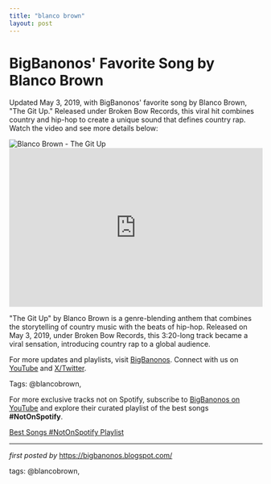 ```yaml
---
title: "blanco brown"
layout: post
---
```

<!-- Post Title -->
<h1 >BigBanonos' Favorite Song by Blanco Brown</h1> <!-- Introductory Text -->
<p >Updated May 3, 2019, with BigBanonos' favorite song by Blanco Brown, "The Git Up." Released under Broken Bow Records, this viral hit combines country and hip-hop to create a unique sound that defines country rap. Watch the video and see more details below:</p> <!-- Featured Image -->
<div > <img src="https://upload.wikimedia.org/wikipedia/en/5/54/Blanco_Brown_-_The_Git_Up.png" alt="Blanco Brown - The Git Up" />
</div> <!-- YouTube Video Embed -->
<div > <iframe width="100%" height="315" src="https://www.youtube.com/embed/DT4kQlM5xuE" title="Blanco Brown - The Git Up (Official Music Video)" frameborder="0" allow="accelerometer; autoplay; clipboard-write; encrypted-media; gyroscope; picture-in-picture; web-share" referrerpolicy="strict-origin-when-cross-origin" allowfullscreen></iframe>
</div> <!-- Song Information -->
<div > <p>"The Git Up" by Blanco Brown is a genre-blending anthem that combines the storytelling of country music with the beats of hip-hop. Released on May 3, 2019, under Broken Bow Records, this 3:20-long track became a viral sensation, introducing country rap to a global audience.</p>
</div> <!-- Footer Links -->
<div > <p>For more updates and playlists, visit <a href="https://bigbanonos.blogspot.com/" target="_blank">BigBanonos</a>. Connect with us on <a href="https://www.youtube.com/@BigBanonos" target="_blank">YouTube</a> and <a href="https://x.com/bigbanonos" target="_blank">X/Twitter</a>.</p>
</div> <!-- Tags -->
<p >Tags: @blancobrown,</p>


<!--Subscribe and Playlist Links-->
<div>
    <p>For more exclusive tracks not on Spotify, subscribe to <a href="https://www.youtube.com/@BigBanonos" target="_blank">BigBanonos on YouTube</a> and explore their curated playlist of the best songs <strong>#NotOnSpotify</strong>.</p>
    <p><a href="https://www.youtube.com/playlist?list=PLtuNtuTatqI0kFahUCbtbfenC_ET5O_tr" target="_blank">Best Songs #NotOnSpotify Playlist<br /></a></p></div>

<hr />

<p><em>first posted by</em> <a href="https://bigbanonos.blogspot.com/" rel="noopener" target="_new">https://bigbanonos.blogspot.com/</a></p>

<p>tags: @blancobrown,</p>
